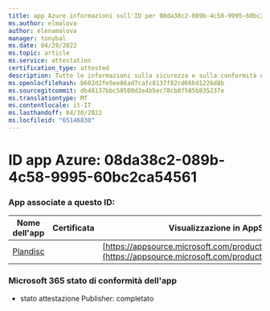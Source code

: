 ```yaml
---
title: app Azure informazioni sull'ID per 08da38c2-089b-4c58-9995-60bc2ca54561
ms.author: elmalova
author: elenamalova
manager: tonybal
ms.date: 04/29/2022
ms.topic: article
ms.service: attestation
certification_type: attested
description: Tutte le informazioni sulla sicurezza e sulla conformità disponibili per 08da38c2-089b-4c58-9995-60bc2ca54561.
ms.openlocfilehash: b602d2fe5ee86ad7cafc8137f82cd66bd1226d8b
ms.sourcegitcommit: db48137bbc58500d2e4b5ec78cb8f585b835237e
ms.translationtype: MT
ms.contentlocale: it-IT
ms.lasthandoff: 04/30/2022
ms.locfileid: "65146830"
---
```

# <a name="azure-app-id-08da38c2-089b-4c58-9995-60bc2ca54561"></a>ID app Azure: 08da38c2-089b-4c58-9995-60bc2ca54561


### <a name="apps-associated-with-this-id"></a>App associate a questo ID:
| **Nome dell'app** | **Certificata** | **Visualizzazione in AppSource** |
|--------------|---------------|-----------------------|
| [Plandisc](../forward/WA200003869.md) |  | [https://appsource.microsoft.com/product/office/WA200003869](https://appsource.microsoft.com/product/office/WA200003869) |

### <a name="microsoft-365-app-compliance-status"></a>Microsoft 365 stato di conformità dell'app
- stato attestazione Publisher: completato
